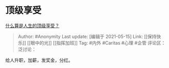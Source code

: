 # 顶级享受
[什么算是人生的顶级享受？](https://www.zhihu.com/question/56328597/answer/1731689991)

> Author: #Anonymity
> Last update: [编辑于 2021-05-15]
> Link: [[保持快乐]] [[眼中的光]] [[指挥加班]]
> Tag: #内外 #Caritas #心理 #企管
> 评论区：
> 泛讨论：

给人升职，加薪，发奖金，分红。
